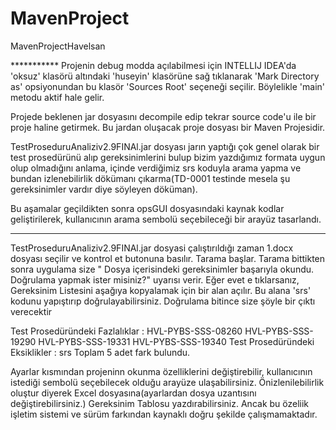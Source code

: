 # MavenProject
MavenProjectHavelsan

*********** Projenin debug modda açılabilmesi için INTELLIJ IDEA'da 'oksuz' klasörü altındaki 'huseyin' klasörüne sağ tıklanarak 'Mark Directory as' opsiyonundan bu klasör 'Sources Root' seçeneği seçilir. Böylelikle 'main' metodu aktif hale gelir.


Projede beklenen  jar dosyasını decompile edip tekrar source code'u ile bir proje haline getirmek. Bu jardan oluşacak proje dosyası bir Maven Projesidir.

TestProseduruAnaliziv2.9FINAl.jar dosyası jarın yaptığı çok genel olarak bir test prosedürünü alıp gereksinimlerini bulup bizim yazdığımız formata uygun olup
olmadığını anlama, içinde verdiğimiz srs koduyla arama yapma ve bundan izlenebilirlik dökümanı çıkarma(TD-0001 testinde mesela şu gereksinimler vardır diye
söyleyen döküman). 

Bu aşamalar geçildikten sonra opsGUI dosyasındaki kaynak kodlar geliştirilerek, kullanıcının arama sembolü seçebileceği bir arayüz tasarlandı.

------------
TestProseduruAnaliziv2.9FINAl.jar dosyasi çalıştırıldığı zaman 1.docx dosyası seçilir ve kontrol et butonuna basılır. Tarama başlar.  Tarama bittikten sonra uygulama size " Dosya içerisindeki gereksinimler başarıyla okundu. Doğrulama yapmak ister misiniz?" uyarısı verir. Eğer evet e tıklarsanız, Gereksinim Listesini aşağıya kopyalamak için bir alan açılır. Bu alana 'srs' kodunu yapıştırıp doğrulayabilirsiniz. Doğrulama bitince size şöyle bir çıktı verecektir

Test Prosedüründeki Fazlalıklar :
HVL-PYBS-SSS-08260
HVL-PYBS-SSS-19290
HVL-PYBS-SSS-19331
HVL-PYBS-SSS-19340
Test Prosedüründeki Eksiklikler :
srs
Toplam 5 adet fark bulundu.

Ayarlar kısmından projeninn okunma özelliklerini değiştirebilir, kullanıcının istediği sembolü seçebilecek olduğu arayüze ulaşabilirsiniz. Önizlenilebilirlik oluştur diyerek Excel dosyasına(ayarlardan dosya uzantısını değiştirebilirsiniz.) Gereksinim Tablosu yazdırabilirsiniz. Ancak bu özeliik işletim sistemi ve sürüm farkından kaynaklı doğru şekilde çalışmamaktadır.
